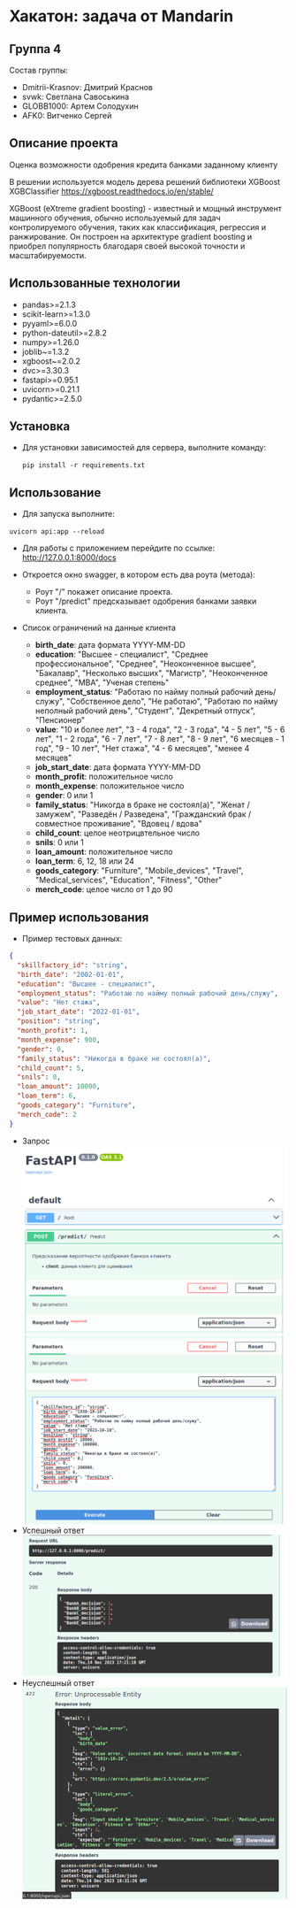 # Хакатон: задача от Mandarin 

## Группа 4

Состав группы:

- Dmitrii-Krasnov: Дмитрий Краснов
- svwk: Светлана Савоськина
- GLOBB1000: Артем Солодухин
- AFK0: Витченко Сергей

## Описание проекта

Оценка возможности одобрения кредита банками заданному клиенту

В решении используется модель дерева решений библиотеки XGBoost XGBClassifier https://xgboost.readthedocs.io/en/stable/

XGBoost (eXtreme gradient boosting) - известный и мощный инструмент машинного обучения, 
обычно используемый для задач контролируемого обучения, таких как классификация, регрессия и ранжирование.
Он построен на архитектуре gradient boosting и приобрел популярность благодаря своей высокой точности и масштабируемости.

## Использованные технологии

- pandas>=2.1.3
- scikit-learn>=1.3.0
- pyyaml>=6.0.0
- python-dateutil>=2.8.2
- numpy>=1.26.0
- joblib~=1.3.2
- xgboost~=2.0.2
- dvc>=3.30.3
- fastapi>=0.95.1
- uvicorn>=0.21.1
- pydantic>=2.5.0

## Установка

- Для установки зависимостей для сервера, выполните команду:

  `pip install -r requirements.txt`

## Использование

- Для запуска выполните:

`uvicorn api:app --reload`

- Для работы с приложением перейдите по ссылке:
  http://127.0.0.1:8000/docs

- Откроется окно swagger, в котором есть два роута (метода):
    - Роут "/" покажет описание проекта.
    - Роут "/predict" предсказывает одобрения банками заявки клиента.

- Список ограничений на данные клиента
  - **birth_date**: дата формата YYYY-MM-DD 
  - **education**: "Высшее - специалист", "Среднее профессиональное", "Среднее", "Неоконченное высшее", "Бакалавр", "Несколько высших", "Магистр", "Неоконченное среднее", "MBA", "Ученая степень"
  - **employment_status**: "Работаю по найму полный рабочий день/служу", "Собственное дело", "Не работаю", "Работаю по найму неполный рабочий день", "Студент", "Декретный отпуск", "Пенсионер"
  - **value**: "10 и более лет", "3 - 4 года", "2 - 3 года", "4 - 5 лет", "5 - 6 лет", "1 - 2 года", "6 - 7 лет", "7 - 8 лет", "8 - 9 лет", "6 месяцев - 1 год", "9 - 10 лет", "Нет стажа", "4 - 6 месяцев", "менее 4 месяцев"
  - **job_start_date**: дата формата YYYY-MM-DD
  - **month_profit**: положительное число
  - **month_expense**: положительное число
  - **gender**: 0 или 1
  - **family_status**: "Никогда в браке не состоял(а)", "Женат / замужем", "Разведён / Разведена", "Гражданский брак / совместное проживание", "Вдовец / вдова"
  - **child_count**: целое неотрицвтельное число
  - **snils**: 0 или 1
  - **loan_amount**: положительное число
  - **loan_term**: 6, 12, 18 или 24
  - **goods_category**: "Furniture", "Mobile_devices", "Travel", "Medical_services", "Education", "Fitness", "Other"
  - **merch_code**: целое число от 1 до 90

## Пример использования

- Пример тестовых данных:
```json
{
  "skillfactory_id": "string",
  "birth_date": "2002-01-01",
  "education": "Высшее - специалист",
  "employment_status": "Работаю по найму полный рабочий день/служу",
  "value": "Нет стажа",
  "job_start_date": "2022-01-01",
  "position": "string",
  "month_profit": 1,
  "month_expense": 900,
  "gender": 0,
  "family_status": "Никогда в браке не состоял(а)",
  "child_count": 5,
  "snils": 0,
  "loan_amount": 10000,
  "loan_term": 6,
  "goods_category": "Furniture",
  "merch_code": 2
}
```
- Запрос
![img.png](img/img.png)
![img_1.png](img/img_1.png)
- Успешный ответ
![img_2.png](img/img_2.png)
- Неуспешный ответ
![img_3.png](img/img_3.png)